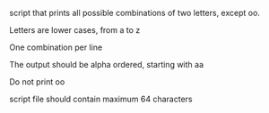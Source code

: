 script that prints all possible combinations of two letters, except oo.



Letters are lower cases, from a to z

One combination per line

The output should be alpha ordered, starting with aa

Do not print oo

script file should contain maximum 64 characters
